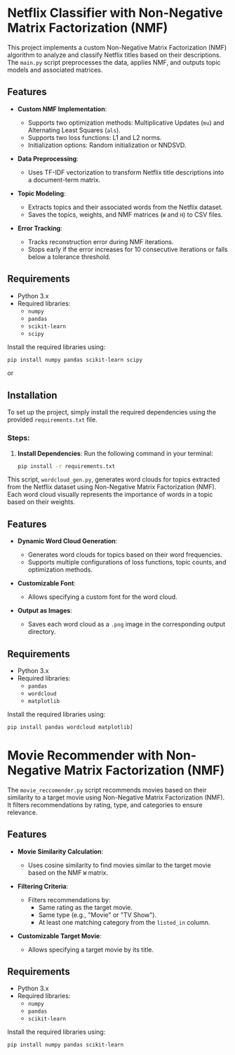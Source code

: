 # Netflix Classifier with Non-Negative Matrix Factorization (NMF)

This project implements a custom Non-Negative Matrix Factorization (NMF) algorithm to analyze and classify Netflix titles based on their descriptions. The `main.py` script preprocesses the data, applies NMF, and outputs topic models and associated matrices.

## Features

- **Custom NMF Implementation**:
  - Supports two optimization methods: Multiplicative Updates (`mu`) and Alternating Least Squares (`als`).
  - Supports two loss functions: L1 and L2 norms.
  - Initialization options: Random initialization or NNDSVD.

- **Data Preprocessing**:
  - Uses TF-IDF vectorization to transform Netflix title descriptions into a document-term matrix.

- **Topic Modeling**:
  - Extracts topics and their associated words from the Netflix dataset.
  - Saves the topics, weights, and NMF matrices (`W` and `H`) to CSV files.

- **Error Tracking**:
  - Tracks reconstruction error during NMF iterations.
  - Stops early if the error increases for 10 consecutive iterations or falls below a tolerance threshold.

## Requirements

- Python 3.x
- Required libraries:
  - `numpy`
  - `pandas`
  - `scikit-learn`
  - `scipy`

Install the required libraries using:
```bash
pip install numpy pandas scikit-learn scipy
```

or

## Installation

To set up the project, simply install the required dependencies using the provided `requirements.txt` file.

### Steps:

1. **Install Dependencies**:
   Run the following command in your terminal:
   ```bash
   pip install -r requirements.txt
   ```

This script, `wordcloud_gen.py`, generates word clouds for topics extracted from the Netflix dataset using Non-Negative Matrix Factorization (NMF). Each word cloud visually represents the importance of words in a topic based on their weights.

## Features

- **Dynamic Word Cloud Generation**:
  - Generates word clouds for topics based on their word frequencies.
  - Supports multiple configurations of loss functions, topic counts, and optimization methods.

- **Customizable Font**:
  - Allows specifying a custom font for the word cloud.

- **Output as Images**:
  - Saves each word cloud as a `.png` image in the corresponding output directory.

## Requirements

- Python 3.x
- Required libraries:
  - `pandas`
  - `wordcloud`
  - `matplotlib`

Install the required libraries using:
```bash
pip install pandas wordcloud matplotlib]
```
# Movie Recommender with Non-Negative Matrix Factorization (NMF)

The `movie_reccomender.py` script recommends movies based on their similarity to a target movie using Non-Negative Matrix Factorization (NMF). It filters recommendations by rating, type, and categories to ensure relevance.

## Features

- **Movie Similarity Calculation**:
  - Uses cosine similarity to find movies similar to the target movie based on the NMF `W` matrix.

- **Filtering Criteria**:
  - Filters recommendations by:
    - Same rating as the target movie.
    - Same type (e.g., "Movie" or "TV Show").
    - At least one matching category from the `listed_in` column.

- **Customizable Target Movie**:
  - Allows specifying a target movie by its title.

## Requirements

- Python 3.x
- Required libraries:
  - `numpy`
  - `pandas`
  - `scikit-learn`

Install the required libraries using:
```bash
pip install numpy pandas scikit-learn
```
